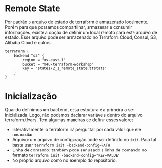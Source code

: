 # Remote State
Por padrão o arquivo de estado do terraform é armazenado localmente. Porém para que possamos compartilhar, armazenar e consumir informações, existe a opção de definir um local remoto para este arquivo de estado. Esse arquivo pode ser armazenado no Terraform Cloud, Consul, S3, Alibaba Cloud e outros.

```
terraform {
    backend "s3" {
        region = "us-east-1"
        bucket = "m4u-terraform-workshop"
        key = "states/2_1_remote_state.tfstate"
    }
}
```

# Inicialização 
Quando definimos um backend, essa estrutura é a primeira a ser inicializada. Logo, não podemos declarar variáveis dentro do arquivo terraform.tfvars. Tem algumas maneiras de definir esses valores
* Interativamente: o terraform irá perguntar por cada valor que ele necessitar
* Arquivo: um arquivo de configuração pode ser definido no `init`. Para tal basta usar `terraform init -backend-config=PATH`
* Linha de comando: também pode ser usado a linha de comando no formato `terraform init -backend-config="KEY=VALUE"`
* No próprio arquivo como no exemplo do repositório.

